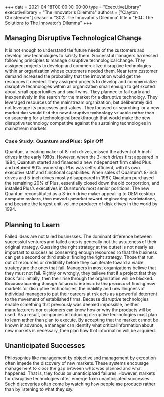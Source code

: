 +++
date = 2021-04-18T00:00:00-00:00
type = "ExecutiveLibrary"
executivelibrary = "The Innovator's Dilemma"
authors = ["Clayton Christensen"]
season = "S02: The Innovator's Dilemma"
title = "E04: The Solutions to The Innovator’s Dilemma"
+++

## Managing Disruptive Technological Change
It is not enough to understand the future needs of the customers and develop new technologies to satisfy them. Successful managers harnessed following principles to manage disruptive technological change. 
They assigned projects to develop and commercialize disruptive technologies within an organization whose customers needed them. Near term customer demand increased the probability that the innovation would get the resources it needed. 
They assigned projects to develop and commercialize disruptive technologies within an organization small enough to get excited about small opportunities and small wins. 
They planned to fail early and inexpensively in the search for the market for a disruptive technology. 
They leveraged resources of the mainstream organization, but deliberately did not leverage its processes and values. 
They focused on searching for a new market that would find the new disruptive technology valuable rather than on searching for a technological breakthrough that would make the new disruptive technology competitive against the sustaining technologies in mainstream markets. 
### Case Study: Quantum and Plus: Spin Off
Quantum, a leading maker of 8-inch drives, missed the advent of 5-inch drives in the early 1980s. However, when the 3-inch drives first appeared in 1984, Quantum started and financed a new independent firm called Plus and retained 80% ownership. Plus was self-sufficient, with its own executive staff and functional capabilities. When sales of Quantum’s 8-inch drives and 5-inch drives mostly disappeared in 1987, Quantum purchased the remaining 20% of Plus, essentially closed down the old corporation, and installed Plus’s executives in Quantum’s most senior positions. The new Quantum reconstituted as a 3-inch drive maker appealing to OEM desktop computer makers, then moved upmarket toward engineering workstations, and became the largest unit-volume producer of disk drives in the world by 1994. 
## Planning to Learn
Failed ideas are not failed businesses. The dominant difference between successful ventures and failed ones is generally not the astuteness of their original strategy. Guessing the right strategy at the outset is not nearly as important to success as conserving enough resources so that the business can get a second or third stab at finding the right strategy. Those that run out of resources or credibility before they can iterate toward a viable strategy are the ones that fail. 
Managers in most organizations believe that they must not fail. Rightly or wrongly, they believe that if a project that they back fails initially, then their rise through the organization will be blocked. Because learning through failures is intrinsic to the process of finding new markets for disruptive technologies, the inability and unwillingness of individual managers to put their careers at risk acts as a powerful deterrent to the movement of established firms. 
Because disruptive technologies enable something that previously was deemed impossible, neither manufacturers nor customers can know how or why the products will be used. As a result, companies introducing disruptive technologies must plan to learn rather than plan to execute. By accepting that the market cannot be known in advance, a manager can identify what critical information about new markets is necessary, then plan how that information will be acquired. 
## Unanticipated Successes
Philosophies like management by objective and management by exception often impede the discovery of new markets. These systems encourage management to close the gap between what was planned and what happened. That is, they focus on unanticipated failures. However, markets for disruptive technologies often emerge from unanticipated successes. Such discoveries often come by watching how people use products rather than by listening to what they say. 